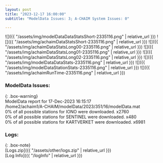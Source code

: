 ```yaml
---
layout: post
title: "2023-12-17 16:00:00"
subtitle: "ModelData Issues: 3; A-CHAIM System Issues: 0"

---
```


![]({{ "/assets/img/modelDataDataStatsShort-2335116.png" | relative_url }})
![]({{ "/assets/img/achaimDataStatsShort-2335116.png" | relative_url }})
![]({{ "/assets/img/achaimDataStatsLong00-2335116.png" | relative_url }})
![]({{ "/assets/img/achaimDataStatsLong01-2335116.png" | relative_url }})
![]({{ "/assets/img/achaimDataStatsLong02-2335116.png" | relative_url }})
![]({{ "/assets/img/modelDataDataStats-2335116.png" | relative_url }})
![]({{ "/assets/img/modelDataStationStats-2335116.png" | relative_url }})
![]({{ "/assets/img/achaimRunTime-2335116.png" | relative_url }})


### ModelData Issues:  
  
{: .box-warning}  
 ModelData report for 17-Dec-2023 16:15:17   
 /home2/achaim1/A-CHAIM/modelData/2023/351/16/modelData.mat   
 0% of all possible stations for IONO were downloaded. x2760   
 0% of all possible stations for SENTINEL were downloaded. x480   
 0% of all possible stations for KARTVERKET were downloaded. x6981   
  


### Logs:  
  
{: .box-note}  
[Logs.zip]({{ "/assets/other/logs.zip" | relative_url }})  
[Log Info]({{ "/logInfo" | relative_url }})  
